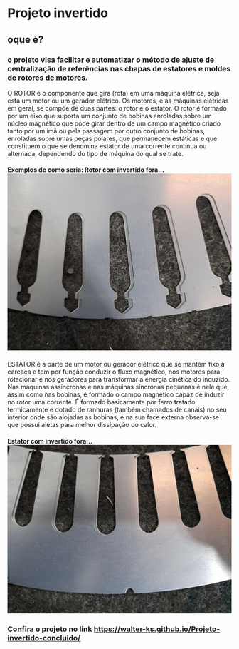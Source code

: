 # Projeto invertido

## oque é?

### o projeto visa facilitar e automatizar o método de ajuste de centralização de referências nas chapas de estatores e moldes de rotores de motores.

O ROTOR é o componente que gira (rota) em uma máquina elétrica, seja esta um motor ou um gerador elétrico.
Os motores, e as máquinas elétricas em geral, se compõe de duas partes: o rotor e o estator.
O rotor é formado por um eixo que suporta um conjunto de bobinas enroladas sobre um núcleo magnético que pode girar dentro de um campo magnético criado tanto por um imã ou pela passagem por outro conjunto de bobinas, enroladas sobre umas peças polares, que permanecem estáticas e que constituem o que se denomina estator de uma corrente contínua ou alternada, dependendo do tipo de máquina do qual se trate.

#### Exemplos de como seria: Rotor com invertido fora... ![alt text](https://github.com/Walter-Ks/Projeto-invertido-cloncluido/blob/main/img/1.jpeg "rotor")

ESTATOR é a parte de um motor ou gerador elétrico que se mantém fixo à carcaça e tem por função conduzir o fluxo magnético, nos motores para rotacionar e nos geradores para transformar a energia cinética do induzido. Nas máquinas assíncronas e nas máquinas síncronas pequenas é nele que, assim como nas bobinas, é formado o campo magnético capaz de induzir no rotor uma corrente. É formado basicamente por ferro tratado termicamente e dotado de ranhuras (também chamados de canais) no seu interior onde são alojadas as bobinas, e na sua face externa observa-se que possui aletas para melhor dissipação do calor.

#### Estator com invertido fora... ![alt text](https://github.com/Walter-Ks/Projeto-invertido-cloncluido/blob/main/img/3.jpeg "estator")


### Confira o projeto no link https://walter-ks.github.io/Projeto-invertido-concluido/
